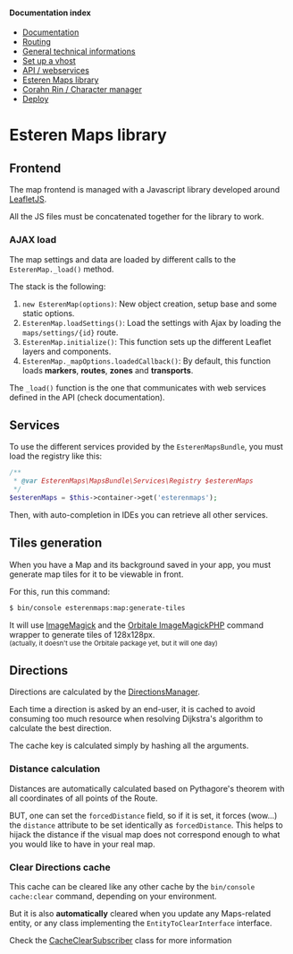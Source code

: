 
#### Documentation index

* [Documentation](../README.md)
* [Routing](routing.md)
* [General technical informations](technical.md)
* [Set up a vhost](vhosts.md)
* [API / webservices](api.md)
* [Esteren Maps library](maps.md)
* [Corahn Rin / Character manager](character_manager.md)
* [Deploy](deploy.md)

# Esteren Maps library

## Frontend

The map frontend is managed with a Javascript library developed around [LeafletJS](http://leafletjs.com).

All the JS files must be concatenated together for the library to work.

### AJAX load

The map settings and data are loaded by different calls to the `EsterenMap._load()` method.

The stack is the following:

1. `new EsterenMap(options)`: New object creation, setup base and some static options.
2. `EsterenMap.loadSettings()`: Load the settings with Ajax by loading the `maps/settings/{id}` route.
3. `EsterenMap.initialize()`: This function sets up the different Leaflet layers and components.
4. `EsterenMap._mapOptions.loadedCallback()`: By default, this function loads **markers**, **routes**, **zones** and
 **transports**.
 
The `_load()` function is the one that communicates with web services defined in the API (check documentation).

## Services

To use the different services provided by the `EsterenMapsBundle`, you must load the registry like this:

```php
/**
 * @var EsterenMaps\MapsBundle\Services\Registry $esterenMaps
 */
$esterenMaps = $this->container->get('esterenmaps');
```

Then, with auto-completion in IDEs you can retrieve all other services.

## Tiles generation

When you have a Map and its background saved in your app, you must generate map tiles for it to be viewable in front.

For this, run this command:

```bash
$ bin/console esterenmaps:map:generate-tiles
```

It will use [ImageMagick](http://www.imagemagick.org) and the [Orbitale ImageMagickPHP](https://github.com/Orbitale/ImageMagickPHP)
 command wrapper to generate tiles of 128x128px.<br>
<small>(actually, it doesn't use the Orbitale package yet, but it will one day)</small>

## Directions

Directions are calculated by the [DirectionsManager](../src/EsterenMaps/MapsBundle/Services/DirectionsManager.php).

Each time a direction is asked by an end-user, it is cached to avoid consuming too much resource when resolving Dijkstra's
 algorithm to calculate the best direction.

The cache key is calculated simply by hashing all the arguments.

### Distance calculation

Distances are automatically calculated based on Pythagore's theorem with all coordinates of all points of the Route.

BUT, one can set the `forcedDistance` field, so if it is set, it forces (wow...) the `distance` attribute to be set
 identically as `forcedDistance`. This helps to hijack the distance if the visual map does not correspond enough to what
 you would like to have in your real map.

### Clear Directions cache

This cache can be cleared like any other cache by the `bin/console cache:clear` command, depending on your environment.

But it is also **automatically** cleared when you update any Maps-related entity, or any class implementing the
 `EntityToClearInterface` interface.
 
Check the [CacheClearSubscriber](../src/EsterenMaps/MapsBundle/DoctrineListeners/CacheClearSubscriber.php) class for
 more information
